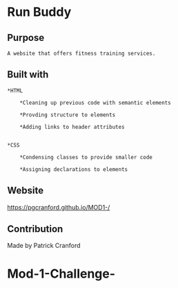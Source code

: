 # Run Buddy

## Purpose  

    A website that offers fitness training services.

        

        

## Built with

    *HTML

        *Cleaning up previous code with semantic elements

        *Provding structure to elements 

        *Adding links to header attributes 
        

    *CSS

        *Condensing classes to provide smaller code

        *Assigning declarations to elements 


## Website 

https://pgcranford.github.io/MOD1-/

## Contribution

Made by Patrick Cranford 








        



# Mod-1-Challenge-
